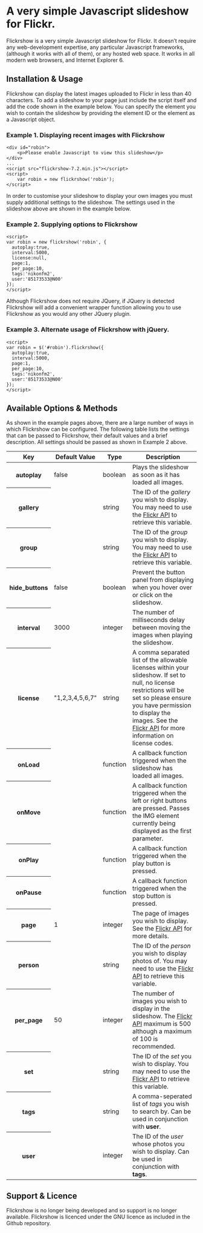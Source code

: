 # A very simple Javascript slideshow for Flickr.

Flickrshow is a very simple Javascript slideshow for Flickr. It doesn’t require any web-development expertise, any particular Javascript frameworks, (although it works with all of them), or any hosted web space. It works in all modern web browsers, and Internet Explorer 6.

## Installation & Usage

Flickrshow can display the latest images uploaded to Flickr in less than 40 characters. To add a slideshow to your page just include the script itself and add the code shown in the example below. You can specify the element you wish to contain the slideshow by providing the element ID or the element as a Javascript object.

### Example 1. Displaying recent images with Flickrshow

    <div id="robin">
        <p>Please enable Javascript to view this slideshow</p>
    </div>
    ...
    <script src="flickrshow-7.2.min.js"></script>
    <script>
        var robin = new flickrshow('robin');
    </script>
    
In order to customise your slideshow to display your own images you must supply additional settings to the slideshow. The settings used in the slideshow above are shown in the example below.

### Example 2. Supplying options to Flickrshow

    <script>
    var robin = new flickrshow('robin', {
      autoplay:true,
      interval:5000,
      license:null,
      page:1,
      per_page:10,
      tags:'nikonfm2',
      user:'85173533@N00'
    });
    </script>
    
Although Flickrshow does not require JQuery, if JQuery is detected Flickrshow will add a convenient wrapper function allowing you to use Flickrshow as you would any other JQuery plugin.

### Example 3. Alternate usage of Flickrshow with jQuery.

    <script>
    var robin = $('#robin').flickrshow({
      autoplay:true,
      interval:5000,
      page:1,
      per_page:10,
      tags:'nikonfm2',
      user:'85173533@N00'
    });
    </script>
    
## Available Options & Methods

As shown in the example pages above, there are a large number of ways in which Flickrshow can be configured. The following table lists the settings that can be passed to Flickrshow, their default values and a brief description. All settings should be passed as shown in Example 2 above.

<table>
  <thead>
    <tr>
      <th class="key">Key</th>
      <th class="default-value">Default Value</th>
      <th class="type">Type</th>
      <th class="description">Description</th>
    </tr>
  </thead>
  <tbody>
    <tr>
      <th>autoplay</th>
      <td>false</td>
      <td>boolean</td>
      <td>Plays the slideshow as soon as it has loaded all images.</td>
    </tr>
    <tr>
      <th>gallery</th>
      <td>&nbsp;</td>
      <td>string</td>
      <td>The ID of the <em>gallery</em> you wish to display. You may need to use the <a href="http://www.flickr.com/services/api/">Flickr API</a> to retrieve this variable.</td>
    </tr>
    <tr>
      <th>group</th>
      <td>&nbsp;</td>
      <td>string</td>
      <td>The ID of the <em>group</em> you wish to display. You may need to use the <a href="http://www.flickr.com/services/api/">Flickr API</a> to retrieve this variable.</td>
    </tr>
    <tr>
      <th>hide_buttons</th>
      <td>false</td>
      <td>boolean</td>
      <td>Prevent the button panel from displaying when you hover over or click on the slideshow.</td>
    </tr>
    <tr>
      <th>interval</th>
      <td>3000</td>
      <td>integer</td>
      <td>The number of milliseconds delay between moving the images when playing the slideshow.</td>
    </tr>
    <tr>
      <th>license</th>
      <td>"1,2,3,4,5,6,7"</td>
      <td>string</td>
      <td>A comma separated list of the allowable licenses within your slideshow. If set to null, no license restrictions will be set so please ensure you have permission to display the images. See the <a href="http://www.flickr.com/services/api/">Flickr API</a> for more information on license codes.</td>
    </tr>
    <tr>
      <th>onLoad</th>
      <td>&nbsp;</td>
      <td>function</td>
      <td>A callback function triggered when the slideshow has loaded all images.</td>
    </tr>
    <tr>
      <th>onMove</th>
      <td>&nbsp;</td>
      <td>function</td>
      <td>A callback function triggered when the left or right buttons are pressed. Passes the IMG element currently being displayed as the first parameter.</td>
    </tr>
    <tr>
     <th>onPlay</th>
     <td>&nbsp;</td>
     <td>function</td>
     <td>A callback function triggered when the play button is pressed.</td>
    </tr>
    <tr>
      <th>onPause</th>
      <td>&nbsp;</td>
      <td>function</td>
      <td>A callback function triggered when the stop button is pressed.</td>
    </tr>
    <tr>
      <th>page</th>
      <td>1</td>
      <td>integer</td>
      <td>The page of images you wish to display. See the <a href="http://www.flickr.com/services/api/">Flickr API</a> for more details.</td>
    </tr>
    <tr>
      <th>person</th>
      <td>&nbsp;</td>
      <td>string</td>
      <td>The ID of the <em>person</em> you wish to display photos of. You may need to use the <a href="http://www.flickr.com/services/api/">Flickr API</a> to retrieve this variable.</td>
    </tr>
    <tr>
      <th>per_page</th>
      <td>50</td>
      <td>integer</td>
      <td>The number of images you wish to display in the slideshow. The <a href="http://www.flickr.com/services/api/">Flickr API</a> maximum is 500 although a maximum of 100 is recommended.</td>
    </tr>
    <tr>
      <th>set</th>
      <td>&nbsp;</td>
      <td>string</td>
      <td>The ID of the <em>set</em> you wish to display. You may need to use the <a href="http://www.flickr.com/services/api/">Flickr API</a> to retrieve this variable.</td>
    </tr>
    <tr>
      <th>tags</th>
      <td>&nbsp;</td>
      <td>string</td>
      <td>A comma-seperated list of <em>tags</em> you wish to search by. Can be used in conjunction with <strong>user</strong>.</td>
    </tr>
    <tr>
      <th>user</th>
      <td>&nbsp;</td>
      <td>integer</td>
      <td>The ID of the <em>user</em> whose photos you wish to display. Can be used in conjunction with <strong>tags</strong>.</td>
    </tr>
  </tbody>
</table>

## Support & Licence

Flickrshow is no longer being developed and so support is no longer available. Flickrshow is licenced under the GNU licence as included in the Github repository.